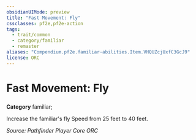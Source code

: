 ```yaml
---
obsidianUIMode: preview
title: "Fast Movement: Fly"
cssclasses: pf2e,pf2e-action
tags:
  - trait/common
  - category/familiar
  - remaster
aliases: "Compendium.pf2e.familiar-abilities.Item.VHQUZcjUxfC3GcJ9"
license: ORC
---
```

# Fast Movement: Fly

### 

**Category** familiar; 




Increase the familiar's fly Speed from 25 feet to 40 feet.

*Source: Pathfinder Player Core*
*ORC*